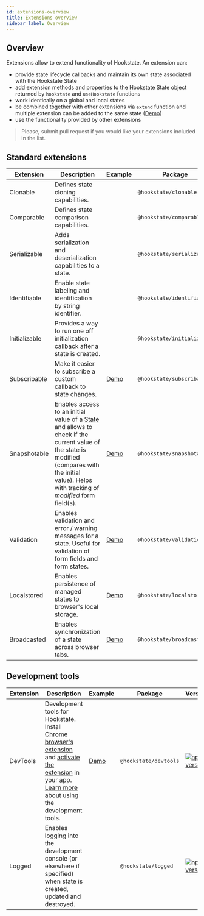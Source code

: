 ```yaml
---
id: extensions-overview
title: Extensions overview
sidebar_label: Overview
---
```


## Overview

Extensions allow to extend functionality of Hookstate. An extension can:
- provide state lifecycle callbacks and maintain its own state associated with the Hookstate State
- add extension methods and properties to the Hookstate State object returned by `hookstate` and `useHookstate` functions
- work identically on a global and local states
- be combined together with other extensions via `extend` function and multiple extension can be added to the same state ([Demo](./extensions-snapshotable))
- use the functionality provided by other extensions  

> Please, submit pull request if you would like your extensions included in the list.

## Standard extensions

Extension | Description | Example | Package | Version
-|-|-|-|-
Clonable | Defines state cloning capabilities. |  | `@hookstate/clonable` | [![npm version](https://img.shields.io/npm/v/@hookstate/clonable.svg?maxAge=300&label=version&colorB=007ec6)](https://www.npmjs.com/package/@hookstate/clonable)
Comparable | Defines state comparison capabilities. |  | `@hookstate/comparable` | [![npm version](https://img.shields.io/npm/v/@hookstate/comparable.svg?maxAge=300&label=version&colorB=007ec6)](https://www.npmjs.com/package/@hookstate/comparable)
Serializable | Adds serialization and deserialization capabilities to a state. |  | `@hookstate/serializable` | [![npm version](https://img.shields.io/npm/v/@hookstate/serializable.svg?maxAge=300&label=version&colorB=007ec6)](https://www.npmjs.com/package/@hookstate/serializable)
Identifiable | Enable state labeling and identification by string identifier. |  | `@hookstate/identifiable` | [![npm version](https://img.shields.io/npm/v/@hookstate/identifiable.svg?maxAge=300&label=version&colorB=007ec6)](https://www.npmjs.com/package/@hookstate/identifiable)
Initializable | Provides a way to run one off initialization callback after a state is created. |  | `@hookstate/initializable` | [![npm version](https://img.shields.io/npm/v/@hookstate/initializable.svg?maxAge=300&label=version&colorB=007ec6)](https://www.npmjs.com/package/@hookstate/initializable)
Subscribable | Make it easier to subscribe a custom callback to state changes. | [Demo](./extensions-subscribable) | `@hookstate/subscribable` | [![npm version](https://img.shields.io/npm/v/@hookstate/subscribable.svg?maxAge=300&label=version&colorB=007ec6)](https://www.npmjs.com/package/@hookstate/subscribable)
Snapshotable | Enables access to an initial value of a [State](typedoc-hookstate-core#state) and allows to check if the current value of the state is modified (compares with the initial value). Helps with tracking of *modified* form field(s). | [Demo](./extensions-snapshotable) | `@hookstate/snapshotable` | [![npm version](https://img.shields.io/npm/v/@hookstate/snapshotable.svg?maxAge=300&label=version&colorB=007ec6)](https://www.npmjs.com/package/@hookstate/snapshotable)
Validation | Enables validation and error / warning messages for a state. Useful for validation of form fields and form states. | [Demo](./extensions-validation) | `@hookstate/validation` | [![npm version](https://img.shields.io/npm/v/@hookstate/validation.svg?maxAge=300&label=version&colorB=007ec6)](https://www.npmjs.com/package/@hookstate/validation)
Localstored | Enables persistence of managed states to browser's local storage. | [Demo](./extensions-localstored) | `@hookstate/localstored` | [![npm version](https://img.shields.io/npm/v/@hookstate/localstored.svg?maxAge=300&label=version&colorB=007ec6)](https://www.npmjs.com/package/@hookstate/localstored)
Broadcasted | Enables synchronization of a state across browser tabs. | [Demo](./extensions-broadcasted) | `@hookstate/broadcasted` | [![npm version](https://img.shields.io/npm/v/@hookstate/broadcasted.svg?maxAge=300&label=version&colorB=007ec6)](https://www.npmjs.com/package/@hookstate/broadcasted)

## Development tools

Extension | Description | Example | Package | Version
-|-|-|-|-
DevTools | Development tools for Hookstate. Install [Chrome browser's extension](https://chrome.google.com/webstore/detail/redux-devtools/lmhkpmbekcpmknklioeibfkpmmfibljd?hl=en) and [activate the extension](./devtools) in your app. [Learn more](./devtools) about using the development tools. | [Demo](https://github.com/avkonst/hookstate/tree/master/docs/demos/todolist) | `@hookstate/devtools` | [![npm version](https://img.shields.io/npm/v/@hookstate/devtools.svg?maxAge=300&label=version&colorB=007ec6)](https://www.npmjs.com/package/@hookstate/devtools)
Logged | Enables logging into the development console (or elsewhere if specified) when state is created, updated and destroyed. |  | `@hookstate/logged` | [![npm version](https://img.shields.io/npm/v/@hookstate/logged.svg?maxAge=300&label=version&colorB=007ec6)](https://www.npmjs.com/package/@hookstate/logged)
